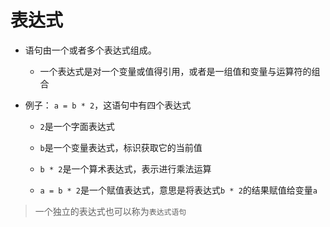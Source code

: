 表达式
===

- 语句由一个或者多个表达式组成。
  - 一个表达式是对一个变量或值得引用，或者是一组值和变量与运算符的组合
  
- 例子： `a = b * 2`，这语句中有四个表达式

  - `2`是一个字面表达式

  - `b`是一个变量表达式，标识获取它的当前值

  - `b * 2`是一个算术表达式，表示进行乘法运算

  - `a = b * 2`是一个赋值表达式，意思是将表达式`b * 2`的结果赋值给变量`a`

> 一个独立的表达式也可以称为`表达式语句`